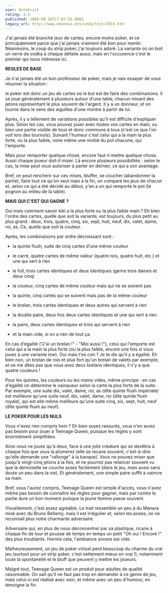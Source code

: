 ```yaml
---
user: Antekrist
rating: 3.5
published: 2008-09-26T17:07:55.000Z
legacy_url: http://www.emunova.net/veda/test/2914.htm
---
```

J'ai jamais été branché jeux de cartes, encore moins poker, et ce principalement parce que j'ai jamais vraiment été bon pour mentir. Néanmoins, le coup du strip poker, j'ai toujours adoré. La variante où on boit un verre de vodka à chaque défaite aussi, mais en l'occurence c'est le premier qui nous intéresse ici.  

  

**REGLES DE BASE**  

Je n'ai jamais été un bon professeur de poker, mais je vais essayer de vous résumer la situation :   

le poker est donc un jeu de cartes où le but est de faire des combinaisons. Il se joue généralement à plusieurs autour d'une table, chacun misant des jetons représentant le plus souvent de l'argent. Il y a un donneur, et on tourne dans le sens des aiguilles d'une montre à partir de lui.  

Après, il y a tellement de variations possibles qu'il est difficile d'expliquer plus. Selon les cas, vous pouvez jouer avec toutes vos cartes en main, ou bien une partie visible de tous et donc commune à tous (c'est ce que l'on voit lors des tournois). Suivant l'humeur c'est celui qui a la main la plus forte, ou la plus faible, voire même une moitié du pot chacune, qui l'emporte.  

Mais pour remporter quelque chose, encore faut-il mettre quelque chose. Aussi chaque joueur doit-il miser. Là encore plusieurs possibilités : selon le cas, la mise peut vous autoriser à parler en dernier, ce qui a son avantage.  

Bref, on peut renchérir sur ces mises, bluffer, se coucher (abandonner la partie), faire tout ce qu'on veut mais à la fin, on compare les jeux de chacun et, selon ce qui a été décidé au début, y'en a un qui remporte le pot (le pognon au milieu de la table).  

  

**MAIS QUI C'EST QUI GAGNE ?**  

Oui mais comment savoir kiki a la plus forte ou la plus faible main ? Eh bien l'ordre des cartes, quelle que soit la variante, est toujours, du plus petit au plus grand : deux, trois, quatre, cinq, six, sept, huit, neuf, dix, valet, dame, roi, as. Ce, quelle que soit la couleur.  

Après, les combinaisons par ordre décroissant sont :   

- la quinte flush, suite de cinq cartes d'une même couleur  

- le carré, quatre cartes de même valeur (quatre rois, quatre huit, etc.) et une qui sert à rien  

- le full, trois cartes identiques et deux identiques (genre trois dames et deux cinq)  

- la couleur, cinq cartes de même couleur mais qui ne se suivent pas  

- la quinte, cinq cartes qui se suivent mais pas de la même couleur  

- le brelan, trois cartes identiques et deux autres qui servent à rien  

- la double paire, deux fois deux cartes identiques et une qui sert à rien  

- la paire, deux cartes identiques et trois qui servent à rien  

- et la main vide, si on a rien de tout ça.  

  

En cas d'égalité ("J'ai un brelan !" - "Moi aussi !"), celui qui l'emporte est celui qui a la main la plus forte (ou la plus faible, encore une fois si vous jouez à une variante _low_). Oui mais t'es con ? Je te dis qu'il y a égalité. Eh bien non, un brelan de rois et plus fort qu'un brelan de valets par exemple, et ne me dites pas que vous avez deux brelans identiques, il n'y a que quatre couleurs !  

Pour les quintes, les couleurs ou les mains vides, même principe : en cas d'égalité on détermine le vainqueur selon la carte la plus forte de la suite. Par exemple, une suite dix, valet, dame, roi, as (dite quinte flush impériale) est meilleure qu'une suite neuf, dix, valet, dame, roi (dite quinte flush royale), qui est elle même meilleure qu'une suite cinq, six, sept, huit, neuf (dite quinte flush au neuf).  

  

**LE POKER POUR LES NULS**  

Vous n'avez rien compris hein ? Eh bien soyez rassurés, vous n'en aurez pas besoin pour jouer à Teenage Queen, puisque les règles y sont énormément simplifiées.  

Ainsi vous ne jouez qu'à deux, face à une jolie créature qui se devêtira à chaque fois que vous la plumerez (elle se recave souvent, c'est-à-dire qu'elle demande une "rallonge" à la banque). Vous ne pouvez miser que jusqu'à vingt-cinq jetons à la fois, et ne pourrez pas relancer souvent vu que la demoiselle se couche assez facilement (dans le jeu, mais aussi sans doute un peu dans la vie). Et généralement, une simple paire suffit à vaincre sa main.  

  

Bref, vous l'aurez compris, Teenage Queen est simple d'accès, vous n'avez même pas besoin de connaître les règles pour gagner, mais par contre la partie dure un bon moment puisque la jeune femme passe souvent.  

Visuellement, c'est assez agréable. Le trait ressemble un peu à du Manara mixé avec du Bruno Bellamy, mais il est irrégulier et, selon les poses, on ne reconnait plus notre charmante adversaire.  

Adversaire qui, en plus de nous déconcentrer par sa plastique, ricane à chaque fin de tour et pousse de temps en temps un petit "Oh oui ! Encore !" des plus troublants. Hormis cela, l'ambiance sonore est vide.  

Malheureusement, un jeu de poker virtuel perd beaucoup du charme du vrai jeu (surtout pour un strip poker, c'est nettement mieux en vrai !), notamment toute la spontanéité et le bluff que peuvent y mettre les joueurs.  

  

Malgré tout, Teenage Queen est un produit pour adultes de qualité raisonnable. On sait qu'il ne faut pas trop en demander à ce genre de jeu, mais celui-ci est réalisé avec soin, et même avec un peu d'humour, en témoigne la fin.